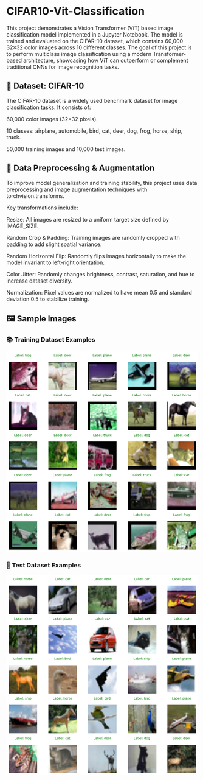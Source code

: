 # CIFAR10-Vit-Classification

This project demonstrates a Vision Transformer (ViT) based image classification model implemented in a Jupyter Notebook. The model is trained and evaluated on the CIFAR-10 dataset, which contains 60,000 32×32 color images across 10 different classes. The goal of this project is to perform multiclass image classification using a modern Transformer-based architecture, showcasing how ViT can outperform or complement traditional CNNs for image recognition tasks.

## 📂 Dataset: CIFAR-10
The CIFAR-10 dataset is a widely used benchmark dataset for image classification tasks.
It consists of:

60,000 color images (32×32 pixels).

10 classes: airplane, automobile, bird, cat, deer, dog, frog, horse, ship, truck.

50,000 training images and 10,000 test images.

## 🧩 Data Preprocessing & Augmentation
To improve model generalization and training stability, this project uses data preprocessing and image augmentation techniques with torchvision.transforms.

Key transformations include:

Resize: All images are resized to a uniform target size defined by IMAGE_SIZE.

Random Crop & Padding: Training images are randomly cropped with padding to add slight spatial variance.

Random Horizontal Flip: Randomly flips images horizontally to make the model invariant to left-right orientation.

Color Jitter: Randomly changes brightness, contrast, saturation, and hue to increase dataset diversity.

Normalization: Pixel values are normalized to have mean 0.5 and standard deviation 0.5 to stabilize training.


## 🖼️ Sample Images

### 📚 Training Dataset Examples

![Train Input Image](Image/Training%20input%20image.png)

### 🧪 Test Dataset Examples

![Test Input Image](Image/Test%20input%20image.png)

